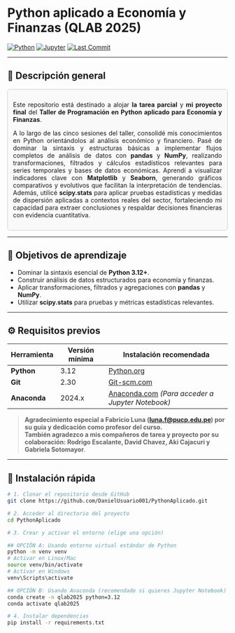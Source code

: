 <!-- --------------------------------------------------------
 README · Python aplicado a Economía y Finanzas
 -------------------------------------------------------- -->

# Python aplicado a Economía y Finanzas (QLAB 2025)

[![Python](https://img.shields.io/badge/python-3.12%2B-blue?logo=python)](https://www.python.org/)
[![Jupyter](https://img.shields.io/badge/Jupyter-Notebook-orange?logo=jupyter)](https://jupyter.org/)
[![Last Commit](https://img.shields.io/github/last-commit/DanielUsuario001/PythonAplicado?color=orange)](https://github.com/DanielUsuario001/PythonAplicado/commits/main)

---

## 📝 Descripción general

<div style="border:1px solid #ccc; padding:12px; border-radius:6px; background:#f9f9f9;">
<p align="justify">
Este repositorio está destinado a alojar <strong>la tarea parcial</strong> y <strong>mi proyecto final</strong> del <strong>Taller de Programación en Python aplicado para Economía y Finanzas</strong>.
</p>

<p align="justify">
A lo largo de las cinco sesiones del taller, consolidé mis conocimientos en Python orientándolos al análisis económico y financiero. Pasé de dominar la sintaxis y estructuras básicas a implementar flujos completos de análisis de datos con <strong>pandas</strong> y <strong>NumPy</strong>, realizando transformaciones, filtrados y cálculos estadísticos relevantes para series temporales y bases de datos económicas. Aprendí a visualizar indicadores clave con <strong>Matplotlib</strong> y <strong>Seaborn</strong>, generando gráficos comparativos y evolutivos que facilitan la interpretación de tendencias. Además, utilicé <strong>scipy.stats</strong> para aplicar pruebas estadísticas y medidas de dispersión aplicadas a contextos reales del sector, fortaleciendo mi capacidad para extraer conclusiones y respaldar decisiones financieras con evidencia cuantitativa.
</p>
</div>

---

## 🎯 Objetivos de aprendizaje

- Dominar la sintaxis esencial de **Python 3.12+**.  
- Construir análisis de datos estructurados para economía y finanzas.  
- Aplicar transformaciones, filtrados y agregaciones con **pandas** y **NumPy**.   
- Utilizar **scipy.stats** para pruebas y métricas estadísticas relevantes.  

---

## ⚙️ Requisitos previos

| Herramienta   | Versión mínima | Instalación recomendada |
|---------------|---------------|-------------------------|
| **Python**    | 3.12          | [Python.org](https://www.python.org/downloads/) |
| **Git**       | 2.30          | [Git-scm.com](https://git-scm.com/downloads) |
| **Anaconda**  | 2024.x        | [Anaconda.com](https://www.anaconda.com/download) *(Para acceder a Jupyter Notebook)* |


> **Agradecimiento especial a Fabricio Luna (<luna.f@pucp.edu.pe>) por su guía y dedicación como profesor del curso.**  
> **También agradezco a mis compañeros de tarea y proyecto por su colaboración: Rodrigo Escalante, David Chavez, Aki Cajacuri y Gabriela Sotomayor**.

---

## 🚀 Instalación rápida

```bash
# 1. Clonar el repositorio desde GitHub
git clone https://github.com/DanielUsuario001/PythonAplicado.git

# 2. Acceder al directorio del proyecto
cd PythonAplicado

# 3. Crear y activar el entorno (elige una opción)

## OPCIÓN A: Usando entorno virtual estándar de Python
python -m venv venv
# Activar en Linux/Mac
source venv/bin/activate
# Activar en Windows
venv\Scripts\activate

## OPCIÓN B: Usando Anaconda (recomendado si quieres Jupyter Notebook)
conda create -n qlab2025 python=3.12
conda activate qlab2025

# 4. Instalar dependencias
pip install -r requirements.txt



